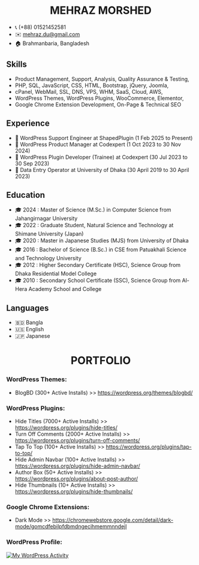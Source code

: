 <h1 align="center">MEHRAZ MORSHED</h1>

- 📞 (+88) 01521452581
- ✉️ mehraz.du@gmail.com
- 🏠 Brahmanbaria, Bangladesh

## Skills
- Product Management, Support, Analysis, Quality Assurance & Testing,
- PHP, SQL, JavaScript, CSS, HTML, Bootstrap, jQuery, Joomla,
- cPanel, WebMail, SSL, DNS, VPS, WHM, SaaS, Cloud, AWS,
- WordPress Themes, WordPress Plugins, WooCommerce, Elementor,
- Google Chrome Extension Development, On-Page & Technical SEO

## Experience
- 💼 WordPress Support Engineer at ShapedPlugin (1 Feb 2025 to Present)
- 💼 WordPress Product Manager at Codexpert (1 Oct 2023 to 30 Nov 2024)
- 💼 WordPress Plugin Developer (Trainee) at Codexpert (30 Jul 2023 to 30 Sep 2023)
- 💼 Data Entry Operator at University of Dhaka (30 April 2019 to 30 April 2023)

## Education
- 🎓 2024 : Master of Science (M.Sc.) in Computer Science from Jahangirnagar University
- 🎓 2022 : Graduate Student, Natural Science and Technology at Shimane University (Japan)
- 🎓 2020 : Master in Japanese Studies (MJS) from University of Dhaka
- 🎓 2016 : Bachelor of Science (B.Sc.) in CSE from Patuakhali Science and Technology University
- 🎓 2012 : Higher Secondary Certificate (HSC), Science Group from Dhaka Residential Model College
- 🎓 2010 : Secondary School Certificate (SSC), Science Group from Al-Hera Academy School and College

## Languages
- 🇧🇩 Bangla
- 🇺🇸 English
- 🇯🇵 Japanese

<h1 align="center">PORTFOLIO</h1>

### WordPress Themes:
- BlogBD (300+ Active Installs) >> https://wordpress.org/themes/blogbd/

### WordPress Plugins:
- Hide Titles (7000+ Active Installs) >> https://wordpress.org/plugins/hide-titles/
- Turn Off Comments (2000+ Active Installs) >> https://wordpress.org/plugins/turn-off-comments/
- Tap To Top (100+ Active Installs) >> https://wordpress.org/plugins/tap-to-top/
- Hide Admin Navbar (100+ Active Installs) >> https://wordpress.org/plugins/hide-admin-navbar/
- Author Box (50+ Active Installs) >> https://wordpress.org/plugins/about-post-author/
- Hide Thumbnails (10+ Active Installs) >> https://wordpress.org/plugins/hide-thumbnails/

### Google Chrome Extensions:
- Dark Mode	>> https://chromewebstore.google.com/detail/dark-mode/gomcdfebilpfdbmdngecihmemmnndejl

### WordPress Profile:
[![My WordPress Activity](https://www.cardpress.us/card?username=mehrazmorshed&badges=true)](https://www.cardpress.us/)

<!---
mehrazmorshed/mehrazmorshed is a ✨ special ✨ repository because its `README.md` (this file) appears on your GitHub profile.
You can click the Preview link to take a look at your changes.
--->
